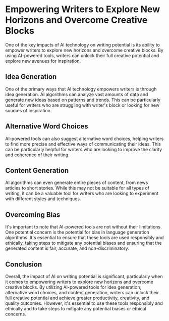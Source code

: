Empowering Writers to Explore New Horizons and Overcome Creative Blocks
=========================================================================================================================

One of the key impacts of AI technology on writing potential is its ability to empower writers to explore new horizons and overcome creative blocks. By using AI-powered tools, writers can unlock their full creative potential and explore new avenues for inspiration.

Idea Generation
---------------

One of the primary ways that AI technology empowers writers is through idea generation. AI algorithms can analyze vast amounts of data and generate new ideas based on patterns and trends. This can be particularly useful for writers who are struggling with writer's block or looking for new sources of inspiration.

Alternative Word Choices
------------------------

AI-powered tools can also suggest alternative word choices, helping writers to find more precise and effective ways of communicating their ideas. This can be particularly helpful for writers who are looking to improve the clarity and coherence of their writing.

Content Generation
------------------

AI algorithms can even generate entire pieces of content, from news articles to short stories. While this may not be suitable for all types of writing, it can be a valuable tool for writers who are looking to experiment with different styles and techniques.

Overcoming Bias
---------------

It's important to note that AI-powered tools are not without their limitations. One potential concern is the potential for bias in language generation algorithms. It's essential to ensure that these tools are used responsibly and ethically, taking steps to mitigate any potential biases and ensuring that the generated content is fair, accurate, and non-discriminatory.

Conclusion
----------

Overall, the impact of AI on writing potential is significant, particularly when it comes to empowering writers to explore new horizons and overcome creative blocks. By utilizing AI-powered tools for idea generation, alternative word choices, and content generation, writers can unlock their full creative potential and achieve greater productivity, creativity, and quality outcomes. However, it's essential to use these tools responsibly and ethically and to take steps to mitigate any potential biases or ethical concerns.


